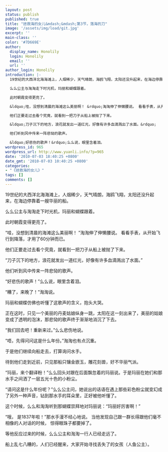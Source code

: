```yaml
---
layout: post
status: publish
published: true
title: "拯救海的女儿&mdash;&mdash;第3节，落海的刀"
image: '/assets/img/load/git.jpg'
excerpt: ''
main-class: ''
color: '#7D669E'
author:
  display_name: Honolily
  login: Honolily
  email: ''
  url: ''
author_login: Honolily
introduction: |-
  19世纪的大西洋北海海滩上，人烟稀少，天气晴朗，海鸥飞翔，太阳还没升起来，在海边停靠着一艘华丽的船。

  么么公主与淘淘走下时光机，玛丽和蝴蝶跟着。

  此时朝霞变得更亮了。

  &ldquo;哇，没想到清晨的海滩这么美丽啊！ &rdquo;淘淘伸了伸懒腰说。 看看手表，从开始飞行到降落，才用了60分钟而已。

  他们正要走过去看个究竟，就看到一把刀子从船上被抛了下来。

  &ldquo;刀子沉下的地方，浪花就发出一道红光，好像有许多血滴溅出了水面。&rdquo;

  他们听到风中传来一阵悲恸的歌声。

  &ldquo;好悲伤的歌声！&rdquo;么么说，眼里含着泪。
wordpress_id: 965
wordpress_url: http://www.yuanli.info/?p=965
date: '2010-07-03 18:40:25 +0800'
date_gmt: '2010-07-03 10:40:25 +0800'
categories:
- "《拯救海的女儿》"
tags: []
comments: []
---
```

19世纪的大西洋北海海滩上，人烟稀少，天气晴朗，海鸥飞翔，太阳还没升起来，在海边停靠着一艘华丽的船。

么么公主与淘淘走下时光机，玛丽和蝴蝶跟着。

此时朝霞变得更亮了。

&ldquo;哇，没想到清晨的海滩这么美丽啊！ &rdquo;淘淘伸了伸懒腰说。 看看手表，从开始飞行到降落，才用了60分钟而已。

他们正要走过去看个究竟，就看到一把刀子从船上被抛了下来。

&ldquo;刀子沉下的地方，浪花就发出一道红光，好像有许多血滴溅出了水面。&rdquo;

他们听到风中传来一阵悲恸的歌声。

&ldquo;好悲伤的歌声！&rdquo;么么说，眼里含着泪。

&ldquo;糟了，来晚了！&rdquo;淘淘说。

玛丽和蝴蝶仿佛也听懂了这歌声的含义，抱头大哭。

正在这时，只见一个美丽的丹麦姑娘纵身一跳，太阳在这一刻出来了，美丽的姑娘变成了透明的泡沫，那悲恸的歌声终于渐渐地消沉了下去。

&ldquo;我们回去吧！重新来过。&rdquo;么么悲伤地说。

&ldquo;唔，先得问问这是什么年份。&rdquo;淘淘也有点沉重。

于是他们继续向船走去，打算询问水手。

待到他们走到近前，只见那船只镶金嵌玉，雕花刻兽，好不华丽气派。

&ldquo;玛丽，来个翻译粉！&rdquo;么么回头对跟在后面飘忽着的玛丽说。于是玛丽在她们和那水手之间洒了一层五光十色的小粉尘。

&ldquo;请问这是什么年份呢？&rdquo;么么公主问，她说出的话语在遇上那些彩色粉尘就变幻成了另外一种声音，钻到那水手的耳朵里，正好被他听懂了。

这个时候，么么和淘淘听到那蝴蝶崇拜地对玛丽说：&ldquo;玛丽好厉害啊！&rdquo;

&ldquo;哦， 是1837年啦！&rdquo;那水手漫不经心地说。 当他发现自己跟一群长得跟他们毫不相像的人对话的时候， 惊得眼珠子都要掉了。

等他反应过来的时候，么么公主和淘淘一行人已经走远了。

船上乱七八糟的，人们已经醒来，大家开始寻找丢失了的女孩（人鱼公主）。

